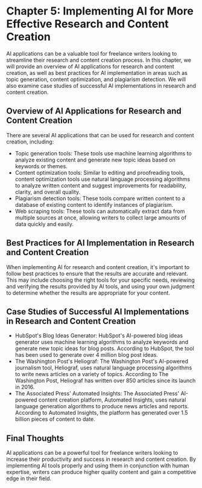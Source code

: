 Chapter 5: Implementing AI for More Effective Research and Content Creation
===========================================================================

AI applications can be a valuable tool for freelance writers looking to streamline their research and content creation process. In this chapter, we will provide an overview of AI applications for research and content creation, as well as best practices for AI implementation in areas such as topic generation, content optimization, and plagiarism detection. We will also examine case studies of successful AI implementations in research and content creation.

Overview of AI Applications for Research and Content Creation
-------------------------------------------------------------

There are several AI applications that can be used for research and content creation, including:

* Topic generation tools: These tools use machine learning algorithms to analyze existing content and generate new topic ideas based on keywords or themes.
* Content optimization tools: Similar to editing and proofreading tools, content optimization tools use natural language processing algorithms to analyze written content and suggest improvements for readability, clarity, and overall quality.
* Plagiarism detection tools: These tools compare written content to a database of existing content to identify instances of plagiarism.
* Web scraping tools: These tools can automatically extract data from multiple sources at once, allowing writers to collect large amounts of data quickly and easily.

Best Practices for AI Implementation in Research and Content Creation
---------------------------------------------------------------------

When implementing AI for research and content creation, it's important to follow best practices to ensure that the results are accurate and relevant. This may include choosing the right tools for your specific needs, reviewing and verifying the results provided by AI tools, and using your own judgment to determine whether the results are appropriate for your content.

Case Studies of Successful AI Implementations in Research and Content Creation
------------------------------------------------------------------------------

* HubSpot's Blog Ideas Generator: HubSpot's AI-powered blog ideas generator uses machine learning algorithms to analyze keywords and generate new topic ideas for blog posts. According to HubSpot, the tool has been used to generate over 4 million blog post ideas.
* The Washington Post's Heliograf: The Washington Post's AI-powered journalism tool, Heliograf, uses natural language processing algorithms to write news articles on a variety of topics. According to The Washington Post, Heliograf has written over 850 articles since its launch in 2016.
* The Associated Press' Automated Insights: The Associated Press' AI-powered content creation platform, Automated Insights, uses natural language generation algorithms to produce news articles and reports. According to Automated Insights, the platform has generated over 1.5 billion pieces of content to date.

Final Thoughts
--------------

AI applications can be a powerful tool for freelance writers looking to increase their productivity and success in research and content creation. By implementing AI tools properly and using them in conjunction with human expertise, writers can produce higher quality content and gain a competitive edge in their field.
